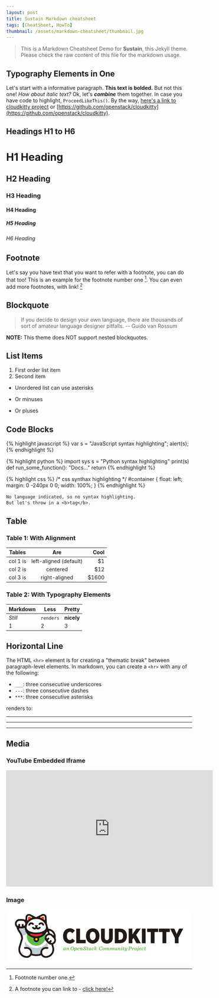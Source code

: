 ```yaml
---
layout: post
title: Sustain Markdown cheatsheet
tags: [CheatSheet, HowTo]
thumbnail: /assets/markdown-cheatsheet/thumbnail.jpg
---
```


> This is a Markdown Cheatsheet Demo for **Sustain**, this Jekyll theme. Please check the raw content of this file for the markdown usage.

## Typography Elements in One

Let's start with a informative paragraph. **This text is bolded.** But not this one! _How about italic text?_  Ok, let's **_combine_** them together. In case you have code to highlight, `ProceedLikeThis()`. By the way, [here's a link to cloudkitty project](https://github.com/openstack/cloudkitty) or [https://github.com/openstack/cloudkitty](https://github.com/openstack/cloudkitty).

<div class="divider"></div>

## Headings H1 to H6

# H1 Heading

## H2 Heading

### H3 Heading

#### H4 Heading

##### H5 Heading

###### H6 Heading

<div class="divider"></div>

## Footnote

Let's say you have text that you want to refer with a footnote, you can do that too! This is an example for the footnote number one [^1]. You can even add more footnotes, with link! [^2]

<div class="divider"></div>

## Blockquote

> If you decide to design your own language, there are thousands of sort of amateur language designer pitfalls. -- Guido van Rossum

**NOTE:** This theme does NOT support nested blockquotes.

<div class="divider"></div>

## List Items

1. First order list item
2. Second item

* Unordered list can use asterisks
- Or minuses
+ Or pluses

<div class="divider"></div>

## Code Blocks

{% highlight javascript %}
var s = "JavaScript syntax highlighting";
alert(s);
{% endhighlight %}

{% highlight python %}
import sys
s = "Python syntax highlighting"
print(s)
def run_some_function():
    "Docs..."
    return
{% endhighlight %}

{% highlight css %}
/* css synthax highlighting */
#container {
    float: left;
    margin: 0 -240px 0 0;
    width: 100%;
}
{% endhighlight %}

```
No language indicated, so no syntax highlighting.
But let's throw in a <b>tag</b>.
```

<div class="divider"></div>

## Table

### Table 1: With Alignment

| Tables        | Are                    | Cool  |
| ------------- |:----------------------:| -----:|
| col 1 is      | left-aligned (default) |    $1 |
| col 2 is      |        centered        |   $12 |
| col 3 is      |     right-aligned      | $1600 |

### Table 2: With Typography Elements

Markdown | Less | Pretty
--- | --- | ---
*Still* | `renders` | **nicely**
1 | 2 | 3

<div class="divider"></div>

## Horizontal Line

The HTML `<hr>` element is for creating a "thematic break" between paragraph-level elements. In markdown, you can create a `<hr>` with any of the following:

* `___`: three consecutive underscores
* `---`: three consecutive dashes
* `***`: three consecutive asterisks

renders to:

___

---

***

<div class="divider"></div>

## Media

### YouTube Embedded Iframe

<iframe width="560" height="315" src="https://www.youtube.com/embed/XOrfVzbbKTo" frameborder="0" allowfullscreen></iframe>

### Image

![CloudKitty](/assets/markdown-cheatsheet/cloudkitty-openstack-community.png)

[^1]: Footnote number one.

[^2]: A footnote you can link to - [click here!](https://github.com/openstack/cloudkitty)

